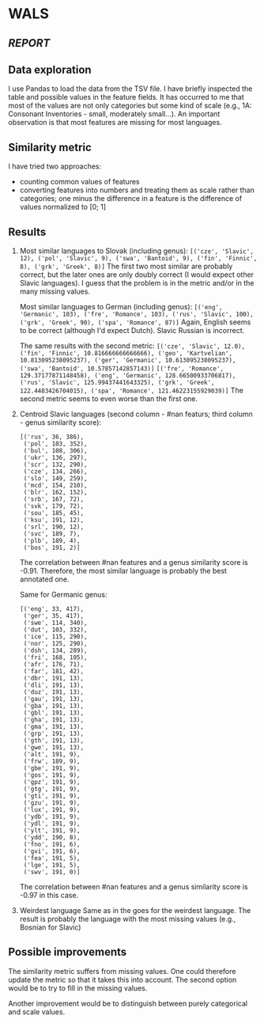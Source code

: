 # WALS
## _REPORT_

## Data exploration
I use Pandas to load the data from the TSV file. I have briefly inspected the table and possible values in the feature fields. It has occurred to me that most of the values are not only categories but some kind of scale (e.g., 1A: Consonant Inventories - small, moderately small...). An important observation is that most features are missing for most languages.

## Similarity metric
I have tried two approaches:
- counting common values of features
- converting features into numbers and treating them as scale rather than categories; one minus the difference in a feature is the difference of values normalized to [0; 1]

## Results
1. Most similar languages to Slovak (including genus):
        ```
        [('cze', 'Slavic', 12),
         ('pol', 'Slavic', 9),
         ('swa', 'Bantoid', 9),
         ('fin', 'Finnic', 8),
         ('grk', 'Greek', 8)]
        ```
        The first two most similar are probably correct, but the later ones are only doubly correct (I would expect other Slavic languages).
        I guess that the problem is in the metric and/or in the many missing values.
    
    Most similar languages to German (including genus):
        ```
        [('eng', 'Germanic', 103),
         ('fre', 'Romance', 103),
         ('rus', 'Slavic', 100),
         ('grk', 'Greek', 90),
         ('spa', 'Romance', 87)]
        ```
        Again, English seems to be correct (although I'd expect Dutch). Slavic Russian is incorrect.
        
    The same results with the second metric:
        ```
        [('cze', 'Slavic', 12.0),
         ('fin', 'Finnic', 10.816666666666666),
         ('geo', 'Kartvelian', 10.813095238095237),
         ('ger', 'Germanic', 10.613095238095237),
         ('swa', 'Bantoid', 10.57857142857143)]
        ```
        ```
        [('fre', 'Romance', 129.37177871148458),
         ('eng', 'Germanic', 128.66500933706817),
         ('rus', 'Slavic', 125.99437441643325),
         ('grk', 'Greek', 122.4483426704015),
         ('spa', 'Romance', 121.46223155929039)]
        ```
    The second metric seems to even worse than the first one.
2. Centroid
    Slavic languages (second column - #nan featurs; third column - genus similarity score):
    ```
    [('rus', 36, 386),
     ('pol', 103, 352),
     ('bul', 108, 306),
     ('ukr', 136, 297),
     ('scr', 132, 290),
     ('cze', 134, 266),
     ('slo', 149, 259),
     ('mcd', 154, 210),
     ('blr', 162, 152),
     ('srb', 167, 72),
     ('svk', 179, 72),
     ('sou', 185, 45),
     ('ksu', 191, 12),
     ('srl', 190, 12),
     ('svc', 189, 7),
     ('plb', 189, 4),
     ('bos', 191, 2)]
     ```
    The correlation between #nan features and a genus similarity score is -0.91. Therefore, the most similar language is probably the best annotated one.
    
    Same for Germanic genus:
    ```
    [('eng', 33, 417),
     ('ger', 35, 417),
     ('swe', 114, 340),
     ('dut', 103, 332),
     ('ice', 115, 290),
     ('nor', 125, 290),
     ('dsh', 134, 289),
     ('fri', 168, 105),
     ('afr', 176, 71),
     ('far', 181, 42),
     ('dbr', 191, 13),
     ('dli', 191, 13),
     ('duz', 191, 13),
     ('gau', 191, 13),
     ('gba', 191, 13),
     ('gbl', 191, 13),
     ('gha', 191, 13),
     ('gma', 191, 13),
     ('grp', 191, 13),
     ('gth', 191, 13),
     ('gwe', 191, 13),
     ('alt', 191, 9),
     ('frw', 189, 9),
     ('gbe', 191, 9),
     ('gos', 191, 9),
     ('gpz', 191, 9),
     ('gtg', 191, 9),
     ('gti', 191, 9),
     ('gzu', 191, 9),
     ('lux', 191, 9),
     ('ydb', 191, 9),
     ('ydl', 191, 9),
     ('ylt', 191, 9),
     ('ydd', 190, 8),
     ('fno', 191, 6),
     ('gvi', 191, 6),
     ('fea', 191, 5),
     ('lge', 191, 5),
     ('swv', 191, 0)]
    ```
    The correlation between #nan features and a genus similarity score is -0.97 in this case.
    
3. Weirdest language
    Same as in the goes for the weirdest language. The result is probably the language with the most missing values (e.g., Bosnian for Slavic)

## Possible improvements
The similarity metric suffers from missing values. One could therefore update the metric so that it takes this into account. The second option would be to try to fill in the missing values.

Another improvement would be to distinguish between purely categorical and scale values.
